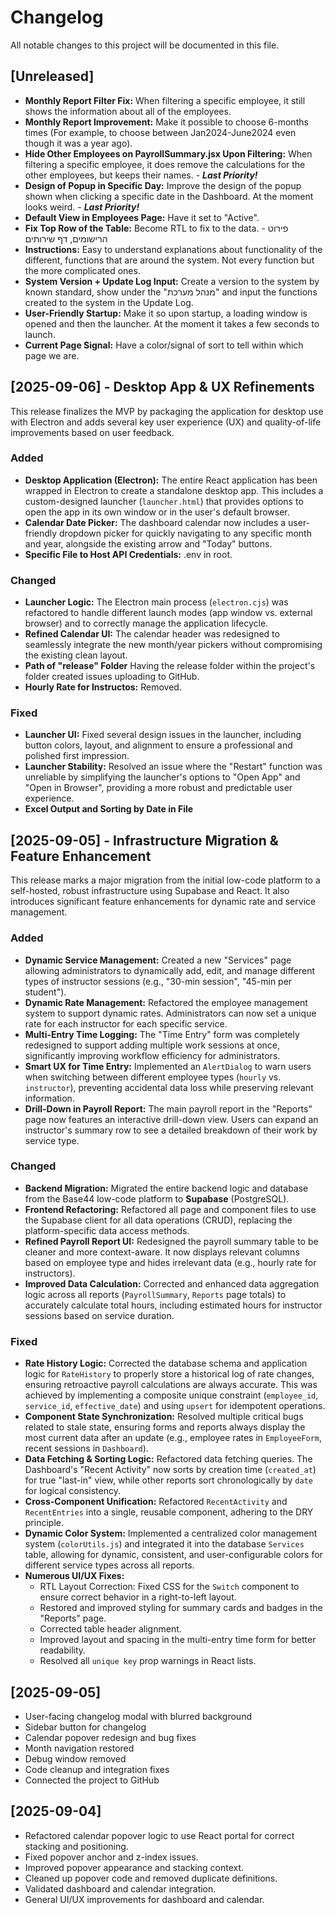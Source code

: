 # Changelog

All notable changes to this project will be documented in this file.

## [Unreleased]
- **Monthly Report Filter Fix:** When filtering a specific employee, it still shows the information about all of the employees.
- **Monthly Report Improvement:** Make it possible to choose 6-months times (For example, to choose between Jan2024-June2024 even though it was a year ago).
- **Hide Other Employees on PayrollSummary.jsx Upon Filtering:** When filtering a specific employee, it does remove the calculations for the other employees, but keeps their names. - ***Last Priority!***
- **Design of Popup in Specific Day:** Improve the design of the popup shown when clicking a specific date in the Dashboard. At the moment looks weird. - ***Last Priority!***
- **Default View in Employees Page:** Have it set to "Active".
- **Fix Top Row of the Table:** Become RTL to fix to the data. - פירוט הרישומים, דף שירותים
- **Instructions:** Easy to understand explanations about functionality of the different, functions that are around the system. Not every function but the more complicated ones.
- **System Version + Update Log Input:** Create a version to the system by known standard, show under the "מנהל מערכת" and input the functions created to the system in the Update Log.
- **User-Friendly Startup:** Make it so upon startup, a loading window is opened and then the launcher. At the moment it takes a few seconds to launch.
- **Current Page Signal:** Have a color/signal of sort to tell within which page we are.

## [2025-09-06] - Desktop App & UX Refinements

This release finalizes the MVP by packaging the application for desktop use with Electron and adds several key user experience (UX) and quality-of-life improvements based on user feedback.

### Added
- **Desktop Application (Electron):** The entire React application has been wrapped in Electron to create a standalone desktop app. This includes a custom-designed launcher (`launcher.html`) that provides options to open the app in its own window or in the user's default browser.
- **Calendar Date Picker:** The dashboard calendar now includes a user-friendly dropdown picker for quickly navigating to any specific month and year, alongside the existing arrow and "Today" buttons.
- **Specific File to Host API Credentials:** .env in root.

### Changed
- **Launcher Logic:** The Electron main process (`electron.cjs`) was refactored to handle different launch modes (app window vs. external browser) and to correctly manage the application lifecycle.
- **Refined Calendar UI:** The calendar header was redesigned to seamlessly integrate the new month/year pickers without compromising the existing clean layout.
- **Path of "release" Folder** Having the release folder within the project's folder created issues uploading to GitHub.
- **Hourly Rate for Instructos:** Removed.

### Fixed
- **Launcher UI:** Fixed several design issues in the launcher, including button colors, layout, and alignment to ensure a professional and polished first impression.
- **Launcher Stability:** Resolved an issue where the "Restart" function was unreliable by simplifying the launcher's options to "Open App" and "Open in Browser", providing a more robust and predictable user experience.
- **Excel Output and Sorting by Date in File**

## [2025-09-05] - Infrastructure Migration & Feature Enhancement

This release marks a major migration from the initial low-code platform to a self-hosted, robust infrastructure using Supabase and React. It also introduces significant feature enhancements for dynamic rate and service management.

### Added
- **Dynamic Service Management:** Created a new "Services" page allowing administrators to dynamically add, edit, and manage different types of instructor sessions (e.g., "30-min session", "45-min per student").
- **Dynamic Rate Management:** Refactored the employee management system to support dynamic rates. Administrators can now set a unique rate for each instructor for each specific service.
- **Multi-Entry Time Logging:** The "Time Entry" form was completely redesigned to support adding multiple work sessions at once, significantly improving workflow efficiency for administrators.
- **Smart UX for Time Entry:** Implemented an `AlertDialog` to warn users when switching between different employee types (`hourly` vs. `instructor`), preventing accidental data loss while preserving relevant information.
- **Drill-Down in Payroll Report:** The main payroll report in the "Reports" page now features an interactive drill-down view. Users can expand an instructor's summary row to see a detailed breakdown of their work by service type.

### Changed
- **Backend Migration:** Migrated the entire backend logic and database from the Base44 low-code platform to **Supabase** (PostgreSQL).
- **Frontend Refactoring:** Refactored all page and component files to use the Supabase client for all data operations (CRUD), replacing the platform-specific data access methods.
- **Refined Payroll Report UI:** Redesigned the payroll summary table to be cleaner and more context-aware. It now displays relevant columns based on employee type and hides irrelevant data (e.g., hourly rate for instructors).
- **Improved Data Calculation:** Corrected and enhanced data aggregation logic across all reports (`PayrollSummary`, `Reports` page totals) to accurately calculate total hours, including estimated hours for instructor sessions based on service duration.

### Fixed
- **Rate History Logic:** Corrected the database schema and application logic for `RateHistory` to properly store a historical log of rate changes, ensuring retroactive payroll calculations are always accurate. This was achieved by implementing a composite unique constraint (`employee_id`, `service_id`, `effective_date`) and using `upsert` for idempotent operations.
- **Component State Synchronization:** Resolved multiple critical bugs related to stale state, ensuring forms and reports always display the most current data after an update (e.g., employee rates in `EmployeeForm`, recent sessions in `Dashboard`).
- **Data Fetching & Sorting Logic:** Refactored data fetching queries. The Dashboard's "Recent Activity" now sorts by creation time (`created_at`) for true "last-in" view, while other reports sort chronologically by `date` for logical consistency.
- **Cross-Component Unification:** Refactored `RecentActivity` and `RecentEntries` into a single, reusable component, adhering to the DRY principle.
- **Dynamic Color System:** Implemented a centralized color management system (`colorUtils.js`) and integrated it into the database `Services` table, allowing for dynamic, consistent, and user-configurable colors for different service types across all reports.
- **Numerous UI/UX Fixes:**
  - RTL Layout Correction: Fixed CSS for the `Switch` component to ensure correct behavior in a right-to-left layout.
  - Restored and improved styling for summary cards and badges in the "Reports" page.
  - Corrected table header alignment.
  - Improved layout and spacing in the multi-entry time form for better readability.
  - Resolved all `unique key` prop warnings in React lists.

## [2025-09-05]
- User-facing changelog modal with blurred background
- Sidebar button for changelog
- Calendar popover redesign and bug fixes
- Month navigation restored
- Debug window removed
- Code cleanup and integration fixes
- Connected the project to GitHub

## [2025-09-04]
- Refactored calendar popover logic to use React portal for correct stacking and positioning.
- Fixed popover anchor and z-index issues.
- Improved popover appearance and stacking context.
- Cleaned up popover code and removed duplicate definitions.
- Validated dashboard and calendar integration.
- General UI/UX improvements for dashboard and calendar.